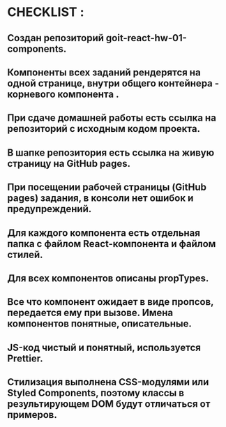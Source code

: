 # CHECKLIST :

## Создан репозиторий goit-react-hw-01-components.

## Компоненты всех заданий рендерятся на одной странице, внутри общего контейнера - корневого компонента <App>.

## При сдаче домашней работы есть ссылка на репозиторий с исходным кодом проекта.

## В шапке репозитория есть ссылка на живую страницу на GitHub pages.

## При посещении рабочей страницы (GitHub pages) задания, в консоли нет ошибок и предупреждений.

## Для каждого компонента есть отдельная папка с файлом React-компонента и файлом стилей.

## Для всех компонентов описаны propTypes.

## Все что компонент ожидает в виде пропсов, передается ему при вызове. Имена компонентов понятные, описательные.

## JS-код чистый и понятный, используется Prettier.

## Стилизация выполнена CSS-модулями или Styled Components, поэтому классы в результирующем DOM будут отличаться от примеров.
